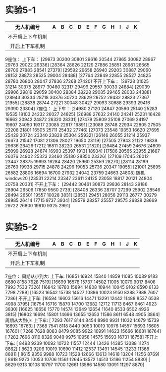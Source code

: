 # 实验5-1

|    无人机编号    | A    | B    | C    | D    | E    | F    | G    | H    | I    | J    | K    |
| :--------------: | ---- | ---- | ---- | ---- | ---- | ---- | ---- | ---- | ---- | ---- | ---- |
| 不开启上下车机制 |      |      |      |      |      |      |      |      |      |      |      |
|  开启上下车机制  |      |      |      |      |      |      |      |      |      |      |      |
9座位：
    上下车：
        [29973 30200 30801 29616 30544 27865 30082 28967 29763 29022 26336]
        [28364 28626 22129 27886 25851 28981 26665 28706 27883 28541 27379]
        [29592 29658 26940 29203 30887 29060 28152 28873 28525 29004 28488]
        [27764 23849 22855 28527 24825 28780 26800 28047 27836 27268 27420]
    不开上下车：
        [29728 31025 31214 30375 28977 30480 32317 29499 29557 30033 24884]
        [29039 29906 29819 29059 30400 29384 28228 29085 29465 28033 24388]
        [28943 30334 28718 30376 30720 28629 29752 29432 28823 27367 21955]
        [28838 28744 27221 30048 30427 29093 30688 29393 29416 29390 23804]
7座位：
    上下车：
        [24980 27120 24847 20560 25140 25283 19535 18103 24232 26027 24825]
        [26988 27632 24140 24241 25231 16428 16662 20942 24872 26320 28331]
        [27479 25809 25108 27069 24197 19607 24050 19317 23085 22617 16891]
        [23089 28748 22934 22805 27505 22208 21801 16505 25711 25432 27746]
        [27073 23548 19353 16620 27695 25429 20724 23340 23828 25304 25932]
        [26146 26055 21214 25937 26673 21542 17081 21306 28027 19650 23119]
        [27505 27943 21122 19839 29636 26426 17212 16811 28220 26531 21820]
        [26484 27459 24676 24609 25099 26928 24674 16993 25397 19131 18934]
        [17586 20565 23955 21667 26076 24902 25323 23460 25180 28850 23326]
        [27109 17045 26012 23447 28375 19693 16284 28420 25960 25359 28270]
        [28114 28199 26760 19938 29715 24878 24296 19053 25736 20347 19055]
        [21001 25695 26582 28806 16694 16700 27932 24042 23759 24663 24808]
        随机window:20
        [23531 22214 23347 23611 24125 23058 18817 20121 24804 20758 20331]
    不开上下车：
        [29442 30461 30873 29836 28143 29186 28904 26506 17850  9560  2739]
        [28408 26336 28707 27299 25902 28546 28494 26501 19557 10028  3831]
        [28531 29451 28056 29113 26777 30279 28985 26414 17715  9737  3934]
        [28579 28257 25557 29575 26829 28669 29722 26800 19910  9325  2991]
# 实验5-2
|    无人机编号    | A    | B    | C    | D    | E    | F    | G    | H    | I    | J    | K    |
| :--------------: | ---- | ---- | ---- | ---- | ---- | ---- | ---- | ---- | ---- | ---- | ---- |
| 不开启上下车机制 |      |      |      |      |      |      |      |      |      |      |      |
|  开启上下车机制  |      |      |      |      |      |      |      |      |      |      |      |
7座位：
    周期从小到大:
        上下车:
            [16851 16924 15840 14859 11085 10089  9183  8680  8158  7628  7519]
            [16699 16578 15737 14502 11005 10079  9017  8408  7993  7533  7326]
            [16842 16783 15894 14808 10944 10045  9102  8590  8133  7798  7289]
            [16523 16542 15738 14527 10886 10023  9150  8288  7988  7607  7286]
        不开上下车:
            [16594 16603 15616 14471 13291 12442 11488  8537  6538  4998  3795]
            [16754 16716 15870 14700 13682 12712 11713  8467  6461  4923  3830]
            [16625 16656 15770 14574 13649 12654 11640  8533  6502  4926  3815]
            [16802 16694 15801 14696 13655 12653 11586  8611  6548  4905  3864]
    周期从大到小:
        上下车:
            [ 7293  7617  8144  8454  8990  9931 11032 14679 15739 16693 16763]
            [ 7368  7541  8118  8440  9053 10019 10976 14557 15693 16605 16760]
            [ 7268  7628  8083  8479  9085  9922 10991 14623 15666 16681 16764]
            [ 7282  7696  8110  8326  9049  9975 10958 14575 15693 16731 16758]
        不开上下车:
            [ 8493  9239 10092 10722 11557 12444 13426 14385 13088 11274  8862]
            [ 8623  9206 10019 10690 11412 12537 13491 14545 13233 11368  8881]
            [ 8615  9356  9988 10723 11528 12666 13613 14618 13204 11256  8769]
            [ 8618  9273 10053 10706 11561 12645 13572 14513 13186 11254  8830]
            [ 8629  9313 10108 10797 11700 12661 13586 14580 13091 11297  8870]